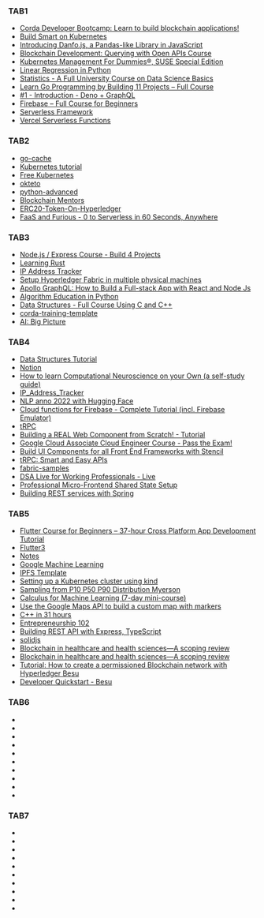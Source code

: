 ### TAB1

- [Corda Developer Bootcamp: Learn to build blockchain applications!](https://www.youtube.com/watch?v=tm06GCD0XJI)
- [Build Smart on Kubernetes](https://developer.ibm.com/conferences/build-smart-on-kubernetes/)
- [Introducing Danfo.js, a Pandas-like Library in JavaScript](https://blog.tensorflow.org/2020/08/introducing-danfo-js-pandas-like-library-in-javascript.html?m=1#:~:text=Data%20Science%20Nigeria-,Danfo)
- [Blockchain Development: Querying with Open APIs Course](https://www.youtube.com/watch?v=cQx6ig3mp1U)
- [Kubernetes Management For Dummies®, SUSE Special Edition](file:///Users/puneetsivananda/Code/Reading/002022021-DummiesGuide.pdf)
- [Linear Regression in Python](https://realpython.com/linear-regression-in-python/)
- [Statistics - A Full University Course on Data Science Basics](https://www.youtube.com/watch?v=xxpc-HPKN28)
- [Learn Go Programming by Building 11 Projects – Full Course](https://www.youtube.com/watch?v=jFfo23yIWac)
- [#1 - Introduction - Deno + GraphQL](https://www.youtube.com/watch?v=et28f0pSpmc&list=PLE9cyLFRZmXKZjvwqFbU-Wl3x04JR04e9)
- [Firebase – Full Course for Beginners](https://www.youtube.com/watch?v=fgdpvwEWJ9M)
- [Serverless Framework](https://www.serverless.com/framework)
- [Vercel Serverless Functions](https://vercel.com/docs/concepts/functions/serverless-functions)

### TAB2

- [go-cache](https://github.com/patrickmn/go-cache)
- [Kubernetes tutorial](https://www.katacoda.com/courses/kubernetes)
- [Free Kubernetes](https://github.com/learnk8s/free-kubernetes)
- [okteto](https://cloud.okteto.com/)
- [python-advanced](https://www.udemy.com/join/login-popup/?next=/course/django-python-advanced/learn/lecture/12712645#overview)
- [Blockchain Mentors](http://www.bcmentors.com/download-portal-chaincode-golang/)
- [ERC20-Token-On-Hyperledger](https://github.com/PuneetSivananda/ERC20-Token-On-Hyperledger)
- [FaaS and Furious - 0 to Serverless in 60 Seconds, Anywhere](https://www.youtube.com/watch?v=XgsxqHQvMnM)

### TAB3

- [Node.js / Express Course - Build 4 Projects](https://www.youtube.com/watch?v=qwfE7fSVaZM)
- [Learning Rust](https://learning-rust.github.io/docs/a3.hello_world.html)
- [IP Address Tracker](https://www.frontendmentor.io/challenges/ip-address-tracker-I8-0yYAH0)
- [Setup Hyperledger Fabric in multiple physical machines](https://medium.com/1950labs/setup-hyperledger-fabric-in-multiple-physical-machines-d8f3710ed9b4)
- [Apollo GraphQL: How to Build a Full-stack App with React and Node Js](https://www.freecodecamp.org/news/apollo-graphql-how-to-build-a-full-stack-app-with-react-and-node-js/#graphql-schema)
- [Algorithm Education in Python](https://legacy.python.org/workshops/2002-02/papers/15/index.htm)
- [Data Structures - Full Course Using C and C++](https://www.youtube.com/watch?v=B31LgI4Y4DQ)
- [corda-training-template](https://github.com/corda/corda-training-template)
- [AI: Big Picture](https://app.pluralsight.com/course-player?clipId=5b994326-b0d4-4b8a-b163-32dea44e9f52)

### TAB4

- [Data Structures Tutorial](https://www.scaler.com/topics/data-structures/what-is-data-structure/#array)
- [Notion](https://www.notion.so/Reading-and-YTube-Videos-f5b6b24c639d43cba601830486417cf5)
- [How to learn Computational Neuroscience on your Own (a self-study guide)](https://www.youtube.com/watch?v=MhF3R_0LWbk)
- [IP_Address_Tracker](https://github.com/BelayAdamu/IP_Address_Tracker/blob/main/js/app.js)
- [NLP anno 2022 with Hugging Face](https://www.youtube.com/watch?v=eLlMLbI5l1A)
- [Cloud functions for Firebase - Complete Tutorial (incl. Firebase Emulator)](https://www.youtube.com/watch?v=gA6WGYQWrKc)
- [tRPC](https://trpc.io/docs/example-apps)
- [Building a REAL Web Component from Scratch! - Tutorial](https://www.youtube.com/watch?v=mNtLjzzxGQM)
- [Google Cloud Associate Cloud Engineer Course - Pass the Exam!](https://www.youtube.com/watch?v=jpno8FSqpc8)
- [Build UI Components for all Front End Frameworks with Stencil](https://www.youtube.com/watch?v=KzhBkegzjlg)
- [tRPC: Smart and Easy APIs](https://www.youtube.com/watch?v=Lam0cYOEst8)
- [fabric-samples](https://github.com/hyperledger/fabric-samples/blob/main/asset-transfer-ledger-queries/chaincode-go/go.mod)
- [DSA Live for Working Professionals - Live](https://practice.geeksforgeeks.org/courses/geeks-classes-live?utm_source=gfg&utm_medium=Submenu&utm_campaign=courses-submenu)
- [Professional Micro-Frontend Shared State Setup](https://www.youtube.com/watch?v=432thqUKs-Y)
- [Building REST services with Spring](https://spring.io/guides/tutorials/rest/#_getting_started)

### TAB5

- [Flutter Course for Beginners – 37-hour Cross Platform App Development Tutorial](https://www.youtube.com/watch?v=VPvVD8t02U8&t=40414s)
- [Flutter3](https://medium.com/flutter/introducing-flutter-3-5eb69151622f)
- [Notes](https://www.notion.so/Reading-and-YTube-Videos-f5b6b24c639d43cba601830486417cf5)
- [Google Machine Learning](https://developers.google.com/machine-learning/clustering/overview)
- [IPFS Template](http://3.135.192.195:8080/ipfs/QmUYke7bXEYpi68suGuwQdruJJC8GHz9dcP2Qje3Gf6shq/)
- [Setting up a Kubernetes cluster using kind](https://www.youtube.com/watch?v=kmTqXJW09tM)
- [Sampling from P10 P50 P90 Distribution Myerson](https://www.youtube.com/watch?v=hrqPAPRlQkg)
- [Calculus for Machine Learning (7-day mini-course)](https://machinelearningmastery.com/calculus-for-machine-learning-7-day-mini-course/?utm_source=drip&utm_medium=email&utm_campaign=Calculus+crash+course&utm_content=7-day+calculus+crash+course)
- [Use the Google Maps API to build a custom map with markers](https://www.youtube.com/watch?v=CdDXbvBFXLY)
- [C++ in 31 hours](https://www.freecodecamp.org/news/learn-c-with-free-31-hour-course/)
- [Entrepreneurship 102](https://learning.edx.org/course/course-v1:MITx+Bootcamp2+2T2021/home)
- [Building REST API with Express, TypeScript](https://rsbh.dev/blog/rest-api-express-typescript-jest-testing)
- [solidjs](https://codesandbox.io/u/ryansolid)
- [Blockchain in healthcare and health sciences—A scoping review](file:///Users/puneetsivananda/Documents/Research/j.ijmedinf.2019.104040.pdf)
- [Blockchain in healthcare and health sciences—A scoping review](https://www.sciencedirect.com/science/article/pii/S138650561930526X)
- [Tutorial: How to create a permissioned Blockchain network with Hyperledger Besu](https://www.youtube.com/watch?v=4m61BuonctA)
- [Developer Quickstart - Besu](https://besu.hyperledger.org/en/stable/Tutorials/Examples/Private-Network-Example/)

### TAB6

- []()
- []()
- []()
- []()
- []()
- []()
- []()
- []()
- []()
- []()

### TAB7

- []()
- []()
- []()
- []()
- []()
- []()
- []()
- []()
- []()
- []()
